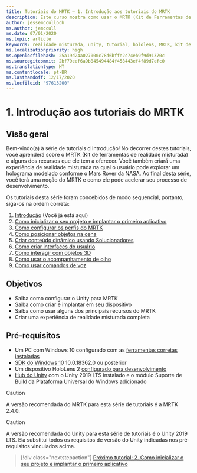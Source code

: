 ```yaml
---
title: Tutoriais do MRTK – 1. Introdução aos tutoriais do MRTK
description: Este curso mostra como usar o MRTK (Kit de Ferramentas de Realidade Misturada) para criar um aplicativo de realidade misturada do zero.
author: jessemcculloch
ms.author: jemccull
ms.date: 07/01/2020
ms.topic: article
keywords: realidade misturada, unity, tutorial, hololens, MRTK, kit de ferramentas de realidade misturada, solucionadores, acompanhamento do olho, comandos de voz
ms.localizationpriority: high
ms.openlocfilehash: 25a19d24a027000c78d6bffe2c74eb9f9d91370c
ms.sourcegitcommit: 2bf79eef6a9b845494484f458443ef4f89d7efc0
ms.translationtype: HT
ms.contentlocale: pt-BR
ms.lasthandoff: 12/17/2020
ms.locfileid: "97613200"
---
```

# <a name="1-introduction-to-the-mrtk-tutorials"></a>1. Introdução aos tutoriais do MRTK

## <a name="overview"></a>Visão geral

Bem-vindo(a) à série de tutoriais d Introdução! No decorrer destes tutoriais, você aprenderá sobre o MRTK (Kit de ferramentas de realidade misturada) e alguns dos recursos que ele tem a oferecer. Você também criará uma experiência de realidade misturada na qual o usuário pode explorar um holograma modelado conforme o Mars Rover da NASA. Ao final desta série, você terá uma noção do MRTK e como ele pode acelerar seu processo de desenvolvimento.

Os tutoriais desta série foram concebidos de modo sequencial, portanto, siga-os na ordem correta:

1. [Introdução](mr-learning-base-01.md) (Você já está aqui)
2. [Como inicializar o seu projeto e implantar o primeiro aplicativo](mr-learning-base-02.md)
3. [Como configurar os perfis do MRTK](mr-learning-base-03.md)
4. [Como posicionar objetos na cena](mr-learning-base-04.md)
5. [Criar conteúdo dinâmico usando Solucionadores](mr-learning-base-05.md)
6. [Como criar interfaces do usuário](mr-learning-base-06.md)
7. [Como interagir com objetos 3D](mr-learning-base-07.md)
8. [Como usar o acompanhamento de olho](mr-learning-base-08.md)
9. [Como usar comandos de voz](mr-learning-base-09.md)

## <a name="objectives"></a>Objetivos

* Saiba como configurar o Unity para MRTK
* Saiba como criar e implantar em seu dispositivo
* Saiba como usar alguns dos principais recursos do MRTK
* Criar uma experiência de realidade misturada completa

## <a name="prerequisites"></a>Pré-requisitos

* Um PC com Windows 10 configurado com as [ferramentas corretas instaladas](../../install-the-tools.md)
* [SDK do Windows 10](https://developer.microsoft.com/windows/downloads/windows-10-sdk/) 10.0.18362.0 ou posterior
* Um dispositivo HoloLens 2 [configurado para desenvolvimento](../../platform-capabilities-and-apis/using-visual-studio.md#enabling-developer-mode)
* <a href="https://docs.unity3d.com/Manual/GettingStartedInstallingHub.html" target="_blank">Hub do Unity</a> com o Unity 2019 LTS instalado e o módulo Suporte de Build da Plataforma Universal do Windows adicionado

> [!CAUTION]
> A versão recomendada do MRTK para esta série de tutoriais é a MRTK 2.4.0.

> [!CAUTION]
> A versão recomendada do Unity para esta série de tutoriais é o Unity 2019 LTS. Ela substitui todos os requisitos de versão do Unity indicadas nos pré-requisitos vinculados acima.

> [!div class="nextstepaction"]
> [Próximo tutorial: 2. Como inicializar o seu projeto e implantar o primeiro aplicativo](mr-learning-base-02.md)

